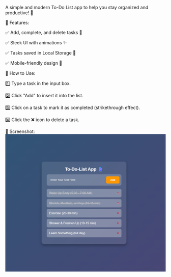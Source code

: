 A simple and modern To-Do List app to help you stay organized and productive! 🚀

🔹 Features:

✅ Add, complete, and delete tasks 📝

✅ Sleek UI with animations ✨

✅ Tasks saved in Local Storage 🔄

✅ Mobile-friendly design 📱

🔹 How to Use:

1️⃣ Type a task in the input box.

2️⃣ Click "Add" to insert it into the list.

3️⃣ Click on a task to mark it as completed (strikethrough effect).

4️⃣ Click the ❌ icon to delete a task.

🔹 Screenshot:
 ![alt text](https://github.com/roshan772/To-Do-List-Application/blob/afffba66e3d06123e2d54a9c05d0fa5019b018c5/Screenshot%202025-02-16%20231011.png)
